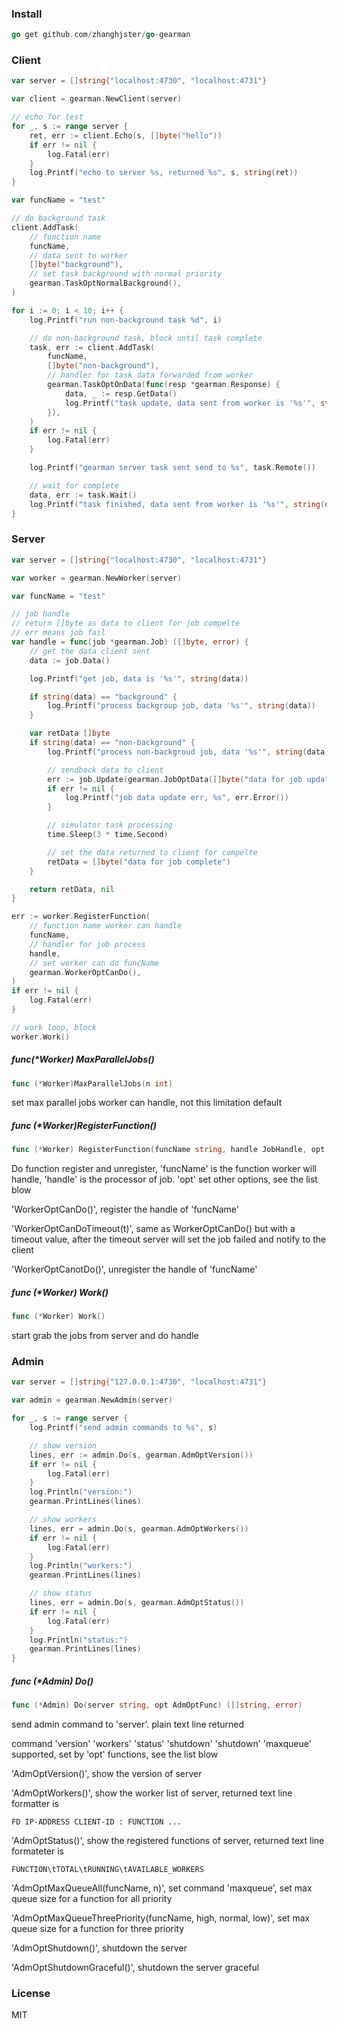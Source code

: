 ### Install

~~~go
go get github.com/zhanghjster/go-gearman
~~~

### Client

```go
var server = []string{"localhost:4730", "localhost:4731"}

var client = gearman.NewClient(server)

// echo for test
for _, s := range server {
    ret, err := client.Echo(s, []byte("hello"))
    if err != nil {
        log.Fatal(err)
    }
    log.Printf("echo to server %s, returned %s", s, string(ret))
}

var funcName = "test"

// do background task
client.AddTask(
    // function name
    funcName,
    // data sent to worker
    []byte("background"),
    // set task background with normal priority
    gearman.TaskOptNormalBackground(),
)

for i := 0; i < 10; i++ {
    log.Printf("run non-background task %d", i)

    // do non-background task, block until task complete
    task, err := client.AddTask(
        funcName,
        []byte("non-background"),
        // handler for task data forwarded from worker
        gearman.TaskOptOnData(func(resp *gearman.Response) {
            data, _ := resp.GetData()
            log.Printf("task update, data sent from worker is '%s'", string(data))
        }),
    )
    if err != nil {
        log.Fatal(err)
    }

    log.Printf("gearman server task sent send to %s", task.Remote())

    // wait for complete
    data, err := task.Wait()
    log.Printf("task finished, data sent from worker is '%s'", string(data))
}
```

###  Server

~~~go
var server = []string{"localhost:4730", "localhost:4731"}

var worker = gearman.NewWorker(server)

var funcName = "test"

// job handle
// return []byte as data to client for job compelte
// err means job fail
var handle = func(job *gearman.Job) ([]byte, error) {
    // get the data client sent
    data := job.Data()

    log.Printf("get job, data is '%s'", string(data))

    if string(data) == "background" {
        log.Printf("process backgroup job, data '%s'", string(data))
    }

    var retData []byte
    if string(data) == "non-background" {
        log.Printf("process non-backgroud job, data '%s'", string(data))

      	// sendback data to client
        err := job.Update(gearman.JobOptData([]byte("data for job update")))
        if err != nil {
            log.Printf("job data update err, %s", err.Error())
        }

        // simulator task processing
        time.Sleep(3 * time.Second)

        // set the data returned to client for compelte
        retData = []byte("data for job complete")
    }

    return retData, nil
}

err := worker.RegisterFunction(
    // function name worker can handle
    funcName,
    // handler for job process
    handle,
    // set worker can do funcName
    gearman.WorkerOptCanDo(),
)
if err != nil {
    log.Fatal(err)
}

// work loop, block
worker.Work()
~~~

##### func(*Worker) MaxParallelJobs() 

~~~go
func (*Worker)MaxParallelJobs(n int)
~~~

set max parallel jobs worker can handle, not this limitation default

##### func (*Worker)RegisterFunction()

~~~go
func (*Worker) RegisterFunction(funcName string, handle JobHandle, opt WorkerOptFunc) error
~~~

Do function register and unregister, 'funcName' is the function worker will handle, 'handle' is the processor of job. 'opt' set other options, see the list blow

'WorkerOptCanDo()', register the handle of 'funcName'

'WorkerOptCanDoTimeout(t)', same as WorkerOptCanDo() but with a timeout value, after the timeout server will set the job failed and notify to the client

'WorkerOptCanotDo()', unregister the handle of 'funcName'

##### func (*Worker) Work()

~~~go
func (*Worker) Work() 
~~~

start grab the jobs from server and do handle

### Admin

~~~go
var server = []string{"127.0.0.1:4730", "localhost:4731"}

var admin = gearman.NewAdmin(server)

for _, s := range server {
    log.Printf("send admin commands to %s", s)

    // show version
    lines, err := admin.Do(s, gearman.AdmOptVersion())
    if err != nil {
        log.Fatal(err)
    }
    log.Println("version:")
    gearman.PrintLines(lines)

    // show workers
    lines, err = admin.Do(s, gearman.AdmOptWorkers())
    if err != nil {
        log.Fatal(err)
    }
    log.Println("workers:")
    gearman.PrintLines(lines)

    // show status
    lines, err = admin.Do(s, gearman.AdmOptStatus())
    if err != nil {
        log.Fatal(err)
    }
    log.Println("status:")
    gearman.PrintLines(lines)
}
~~~

##### func (*Admin) Do()

~~~go
func (*Admin) Do(server string, opt AdmOptFunc) ([]string, error)
~~~

send admin command to 'server'. plain text line returned

command 'version' 'workers' 'status' 'shutdown' 'shutdown' 'maxqueue' supported, set by 'opt' functions, see the list blow

'AdmOptVersion()',  show the version of server

'AdmOptWorkers()', show the worker list of server, returned text line formatter is 

~~~
FD IP-ADDRESS CLIENT-ID : FUNCTION ...
~~~

'AdmOptStatus()', show the registered functions of server, returned text line formateter is

~~~
FUNCTION\tTOTAL\tRUNNING\tAVAILABLE_WORKERS
~~~

'AdmOptMaxQueueAll(funcName, n)', set command 'maxqueue', set  max queue size for a function for all priority

'AdmOptMaxQueueThreePriority(funcName, high, normal, low)', set max queue size for a function for three priority

'AdmOptShutdown()', shutdown the server

'AdmOptShutdownGraceful()', shutdown the server graceful

### License

MIT



